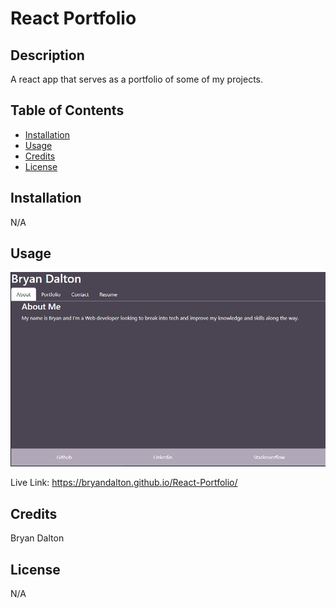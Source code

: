 # React Portfolio

## Description

A react app that serves as a portfolio of some of my projects.

## Table of Contents

- [Installation](#installation)
- [Usage](#usage)
- [Credits](#credits)
- [License](#license)

## Installation

N/A

## Usage

![Portfolio-Screenshot](./public/images/React-Portfolio-Screenshot.JPG)

Live Link: https://bryandalton.github.io/React-Portfolio/

## Credits

Bryan Dalton

## License

N/A